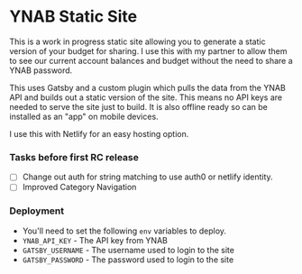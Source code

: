 # YNAB Static Site

This is a work in progress static site allowing you to generate a static version of your budget for sharing. I use this with my partner to allow them to see our current account balances and budget without the need to share a YNAB password. 

This uses Gatsby and a custom plugin which pulls the data from the YNAB API and builds out a static version of the site. This means no API keys are needed to serve the site just to build. It is also offline ready so can be installed as an "app" on mobile devices. 

I use this with Netlify for an easy hosting option. 

### Tasks before first RC release

- [ ] Change out auth for string matching to use auth0 or netlify identity. 
- [ ] Improved Category Navigation

### Deployment 

- You'll need to set the following `env` variables to deploy. 
- `YNAB_API_KEY` - The API key from YNAB
- `GATSBY_USERNAME` - The username used to login to the site
- `GATSBY_PASSWORD` - The password used to login to the site

